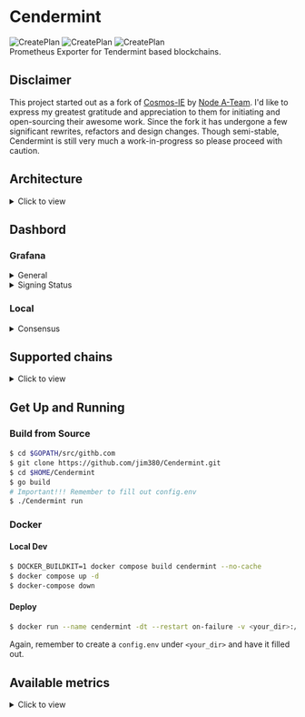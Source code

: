 # Cendermint

![CreatePlan](https://img.shields.io/badge/release-v0.1.0-red) ![CreatePlan](https://img.shields.io/badge/go-1.15%2B-blue) ![CreatePlan](https://img.shields.io/badge/license-Apache--2.0-green)  
Prometheus Exporter for Tendermint based blockchains.

## Disclaimer

This project started out as a fork of [Cosmos-IE](https://github.com/node-a-team/Cosmos-IE) by [Node A-Team](https://github.com/node-a-team). I'd like to express my greatest gratitude and appreciation to them for initiating and open-sourcing their awesome work. Since the fork it has undergone a few significant rewrites, refactors and design changes. Though semi-stable, Cendermint is still very much a work-in-progress so please proceed with caution.

## Architecture

<details><summary>Click to view</summary>

![architecture](assets/arch.png)

</details>

## Dashbord

### Grafana

<details close>

<summary>General</summary>
  
![dashboard](assets/cendermint.png)

</details>

<details close>

<summary>Signing Status</summary>

https://user-images.githubusercontent.com/31609693/200193555-2e5f6bc4-ecf4-4332-9999-a8db61b4fcda.mov

</details>

### Local

<details close>

<summary>Consensus</summary>
  
![consensus](assets/consensus.jpg)

</details>

## Supported chains

<details><summary>Click to view</summary>

- Cosmos
- IRISnet
- Umme
- Osmosis
- Juno
- Akash
- Regen
- EVMOS
- Rizon
- Stargaze
- Gravity Bridge
- Lum
- Provenance
- Crescent
- Stride
- AssetMantle
- Passage
- Teritori

Additional chains can be simply added in `chains.json`.

</details>

## Get Up and Running

### Build from Source

```bash
$ cd $GOPATH/src/githb.com
$ git clone https://github.com/jim380/Cendermint.git
$ cd $HOME/Cendermint
$ go build
# Important!!! Remember to fill out config.env
$ ./Cendermint run
```

### Docker

#### Local Dev

```bash
$ DOCKER_BUILDKIT=1 docker compose build cendermint --no-cache
$ docker compose up -d
$ docker-compose down
```

#### Deploy

```bash
$ docker run --name cendermint -dt --restart on-failure -v <your_dir>:/root --net="host" --env-file ./config.env ghcr.io/jim380/cendermint:<tag> Cendermint run && docker logs cendermint -f --since 1m
```

Again, remember to create a `config.env` under `<your_dir>` and have it filled out.

## Available metrics

<details><summary>Click to view</summary>

| Name                                                | Type    | Tags | Description                                                                                                                                                             |
| --------------------------------------------------- | ------- | ---- | ----------------------------------------------------------------------------------------------------------------------------------------------------------------------- |
| `cendermint_chain_blockHeight`                      | Gauge   | -    | Current blockchain height                                                                                                                                               |
| `cendermint_chain_block_interval`                   | Gauge   | -    | Interval between blocks                                                                                                                                                 |
| `cendermint_staking_bonded_ratio`                   | Gauge   | -    | Bonded stake ratio in the network                                                                                                                                       |
| `cendermint_staking_bonded_tokens`                  | Gauge   | -    | Bonded stake amount in the network                                                                                                                                      |
| `cendermint_staking_not_bonded_tokens`              | Gauge   | -    | Unbonded stake amount in the network                                                                                                                                    |
| `cendermint_staking_total_supply`                   | Gauge   | -    | Total token supply in the network                                                                                                                                       |
| `cendermint_slashing_downtime_jail_duration`        | Gauge   | -    | Downtime duration before getting jailed                                                                                                                                 |
| `cendermint_slashing_min_signed_per_window`         | Gauge   | -    | Minimum number of blocks that need to be signed per signing window before getting jailed                                                                                |
| `cendermint_slashing_signed_blocks_window`          | Gauge   | -    | Number of blocks in a signing window                                                                                                                                    |
| `cendermint_slashing_slash_fraction_double_sign`    | Gauge   | -    | % of stake to be slashed in the event of a double sign                                                                                                                  |
| `cendermint_slashing_slash_fraction_downtime`       | Gauge   | -    | % of stake to be slashed in the event of downtime                                                                                                                       |
| `cendermint_slashing_start_Height`                  | Gauge   | -    | The first block the validator signed on the current chain                                                                                                               |
| `cendermint_slashing_index_offset`                  | Gauge   | -    | The index used to check if the validator has crossed below the liveness threshold over a sliding window                                                                 |
| `cendermint_slashing_jailed_until`                  | Gauge   | -    | Most recent `jailed_until` date/time of the validator recorded on chain                                                                                                 |
| `cendermint_slashing_tombstoned`                    | Gauge   | -    | Whether the validator is tombstoned (i.e. double sign) [0] False - [1] True                                                                                             |
| `cendermint_slashing_missed_blocks_counter`         | Gauge   | -    | Total number of blocks the validator missed since last unjail                                                                                                           |
| `cendermint_minting_actual_inflation`               | Gauge   | -    | Actual inflation in the network                                                                                                                                         |
| `cendermint_minting_inflation`                      | Gauge   | -    | Default inflation in the network                                                                                                                                        |
| `cendermint_gov_total_proposal_count`               | Gauge   | -    | Total number of proposals ever submitted in the network                                                                                                                 |
| `cendermint_gov_voting_proposal_count`              | Gauge   | -    | Number of proposals currently in voting                                                                                                                                 |
| `cendermint_gov_voting_proposal_voted_count`        | Gauge   | -    | Number of in-voting proposals that the validator voted                                                                                                                  |
| `cendermint_gov_voting_proposal_did_not_vote_count` | Gauge   | -    | Number of in-voting proposals that the validator didn't vote                                                                                                            |
| `cendermint_validator_voting_power`                 | Gauge   | -    | Voting power of the validator                                                                                                                                           |
| `cendermint_validator_min_self_delegation`          | Gauge   | -    | Minimum self delegation amount of the validator                                                                                                                         |
| `cendermint_validator_jail_status`                  | Gauge   | -    | Jail status of the validator<br>[0] Active - [1] Jailed                                                                                                                 |
| `cendermint_validator_delegation_shares`            | Gauge   | -    | Total number of delegated tokens of the validator                                                                                                                       |
| `cendermint_validator_delegation_ratio`             | Gauge   | -    | Ratio of the validator's bonded stake to the network's total bonded stake                                                                                               |
| `cendermint_validator_commission_rate`              | Gauge   | -    | Commission rate of the validator                                                                                                                                        |
| `cendermint_validator_commission_max_rate`          | Gauge   | -    | Maximum commission rate of the validator                                                                                                                                |
| `cendermint_validator_commission_max_change_rate`   | Gauge   | -    | Maximum change rate of the validator's commission                                                                                                                       |
| `cendermint_validator_balances_uatom`               | Gauge   | -    | Available balance of the validator                                                                                                                                      |
| `cendermint_validator_commission_uatom`             | Gauge   | -    | Available commission of the validator                                                                                                                                   |
| `cendermint_validator_rewards_uatom`                | Gauge   | -    | Available self-delegation rewards of the validator                                                                                                                      |
| `cendermint_validator_precommit_status`             | Gauge   | -    | Precommit status of the validator<br>[0] Missed - [1] Signed                                                                                                            |
| `cendermint_validator_proposer_status`              | Gauge   | -    | Proposer status of the validator<br>[0] Not the proposer - [1] Proposer                                                                                                 |
| `cendermint_validator_last_signed_height`           | Gauge   | -    | The last height the validator signed                                                                                                                                    |
| `cendermint_validator_miss_count`                   | Gauge   | -    | Number of blocks missed since the validator last signed                                                                                                                 |
| `cendermint_validator_miss_consecutive`             | Gauge   | -    | The validator has missed two blocks in a row                                                                                                                            |
| `cendermint_validator_miss_threshold`               | Gauge   | -    | The validator has missed `>= threshold` block since s/he last signed                                                                                                    |
| `cendermint_upgrade_planned`                        | Gauge   | -    | If there is a chain upgrade planned                                                                                                                                     |
| `cendermint_ibc_channels_total`                     | Gauge   | -    | Total number of ibc channels in the network                                                                                                                             |
| `cendermint_ibc_channels_open`                      | Gauge   | -    | Total number of open ibc channels in the network                                                                                                                        |
| `cendermint_ibc_connections_total`                  | Gauge   | -    | Total number of ibc connections in the network                                                                                                                          |
| `cendermint_ibc_connections_open`                   | Gauge   | -    | Total number of open ibc connections in the network                                                                                                                     |
| `cendermint_labels_node_info`                       | Counter | -    | The following labels are currently avaialble: `app_name`; `binary_name`; `chain_id`; `git_commit`; `go_version`; `node_id`; `node_moniker`; `sdk_version`; `tm_version` |
| `cendermint_labels_addr`                            | Counter | -    | The following labels are currently avaialble: `account_address`;`cons_address_hex`; `operator_address`                                                                  |
| `cendermint_labels_upgrade`                         | Counter | -    | The following labels are currently avaialble: `upgrade_name`, `upgrade_time`, `upgrade_height`, `upgrade_info`                                                          |
| `cendermint_tx_tps`                                 | Gauge   | -    | Transactions processed per second per block                                                                                                                             |
| `cendermint_tx_gas_wanted_total`                    | Gauge   | -    | Total gas wanted in a block                                                                                                                                             |
| `cendermint_tx_gas_used_total`                      | Gauge   | -    | Total gas used in a block                                                                                                                                               |
| `cendermint_tx_events_total`                        | Gauge   | -    | Total tx events in a block                                                                                                                                              |
| `cendermint_tx_delegate_total`                      | Gauge   | -    | Total delegate events in a block                                                                                                                                        |
| `cendermint_tx_message_total`                       | Gauge   | -    | Total message events in a block                                                                                                                                         |
| `cendermint_tx_transfer_total`                      | Gauge   | -    | Total transfer events in a block                                                                                                                                        |
| `cendermint_tx_unbond_total`                        | Gauge   | -    | Total unbond events in a block                                                                                                                                          |
| `cendermint_tx_withdraw_rewards_total`              | Gauge   | -    | Total withdraw rewards events in a block                                                                                                                                |
| `cendermint_tx_create_validator_total`              | Gauge   | -    | Total create validator events in a block                                                                                                                                |
| `cendermint_tx_redelegate_total`                    | Gauge   | -    | Total redelegate events in a block                                                                                                                                      |
| `cendermint_tx_proposal_vote_total`                 | Gauge   | -    | Total vote events in a block                                                                                                                                            |
| `cendermint_tx_ibc_fungible_token_packet_total`     | Gauge   | -    | Total fungile token packet events in a block                                                                                                                            |
| `cendermint_tx_ibc_transfer_total`                  | Gauge   | -    | Total ibc transfer events in a block                                                                                                                                    |
| `cendermint_tx_ibc_update_client_total`             | Gauge   | -    | Total update client events in a block                                                                                                                                   |
| `cendermint_tx_ibc_ack_packet_total`                | Gauge   | -    | Total acknowledge packet events in a block                                                                                                                              |
| `cendermint_tx_ibc_send_packet_total`               | Gauge   | -    | Total send packet events in a block                                                                                                                                     |
| `cendermint_tx_ibc_recv_packet_total`               | Gauge   | -    | Total receive packet events in a block                                                                                                                                  |
| `cendermint_tx_ibc_timeout_total`                   | Gauge   | -    | Total timeout events in a block                                                                                                                                         |
| `cendermint_tx_ibc__timeout_packet_total`           | Gauge   | -    | Total timeout packet events in a block                                                                                                                                  |
| `cendermint_tx_ibc_denom_trace_total`               | Gauge   | -    | Total denomination trace events in a block                                                                                                                              |
| `cendermint_tx_swap_swap_within_batch_total`        | Gauge   | -    | Total swap within batch events in a block                                                                                                                               |
| `cendermint_tx_swap_withdraw_within_batch_total`    | Gauge   | -    | Total withdraw within batch events in a block                                                                                                                           |
| `cendermint_tx_swap_deposit_within_batch_total`     | Gauge   | -    | Total deposit within batch events in a block                                                                                                                            |
| `cendermint_tx_others_total`                        | Gauge   | -    | Total number of events yet to be supported by Cendermint in a block                                                                                                     |

</details>
